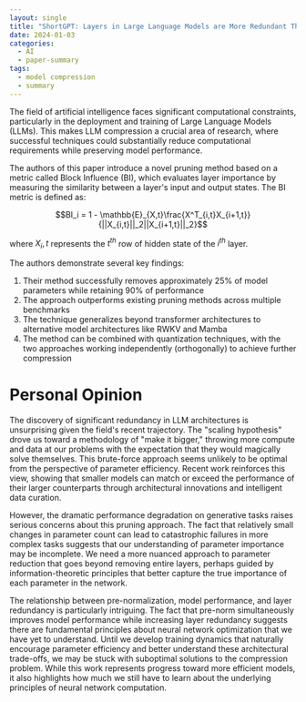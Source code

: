 ```yaml
---
layout: single
title: "ShortGPT: Layers in Large Language Models are More Redundant Than You Expect"
date: 2024-01-03
categories:
  - AI
  - paper-summary
tags:
  - model compression
  - summary
---
```


The field of artificial intelligence faces significant computational constraints, particularly in the deployment and training of Large Language Models (LLMs). This makes LLM compression a crucial area of research, where successful techniques could substantially reduce computational requirements while preserving model performance.

 <!-- excerpt-end -->

The authors of this paper introduce a novel pruning method based on a metric called Block Influence (BI), which evaluates layer importance by measuring the similarity between a layer's input and output states. The BI metric is defined as:

$$BI_i = 1 - \mathbb{E}_{X,t}\frac{X^T_{i,t}X_{i+1,t}}{||X_{i,t}||_2||X_{i+1,t}||_2}$$

where $X_i,t$ represents the $t^{th}$ row of hidden state of the $i^{th}$ layer.

The authors demonstrate several key findings:

1. Their method successfully removes approximately 25% of model parameters while retaining 90% of performance
2. The approach outperforms existing pruning methods across multiple benchmarks
3. The technique generalizes beyond transformer architectures to alternative model architectures like RWKV and Mamba
4. The method can be combined with quantization techniques, with the two approaches working independently (orthogonally) to achieve further compression

# Personal Opinion

The discovery of significant redundancy in LLM architectures is unsurprising given the field's recent trajectory. The "scaling hypothesis" drove us toward a methodology of "make it bigger," throwing more compute and data at our problems with the expectation that they would magically solve themselves. This brute-force approach seems unlikely to be optimal from the perspective of parameter efficiency. Recent work reinforces this view, showing that smaller models can match or exceed the performance of their larger counterparts through architectural innovations and intelligent data curation.

However, the dramatic performance degradation on generative tasks raises serious concerns about this pruning approach. The fact that relatively small changes in parameter count can lead to catastrophic failures in more complex tasks suggests that our understanding of parameter importance may be incomplete. We need a more nuanced approach to parameter reduction that goes beyond removing entire layers, perhaps guided by information-theoretic principles that better capture the true importance of each parameter in the network.

The relationship between pre-normalization, model performance, and layer redundancy is particularly intriguing. The fact that pre-norm simultaneously improves model performance while increasing layer redundancy suggests there are fundamental principles about neural network optimization that we have yet to understand. Until we develop training dynamics that naturally encourage parameter efficiency and better understand these architectural trade-offs, we may be stuck with suboptimal solutions to the compression problem. While this work represents progress toward more efficient models, it also highlights how much we still have to learn about the underlying principles of neural network computation.
